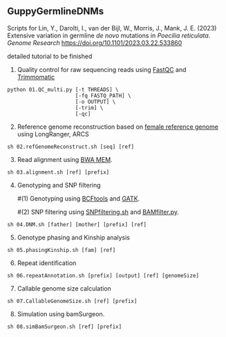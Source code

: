 ## GuppyGermlineDNMs
Scripts for Lin, Y., Darolti, I., van der Bijl, W., Morris, J., Mank, J. E. (2023) Extensive variation in germline *de novo* mutations in *Poecilia reticulata*. *Genome Research* https://doi.org/10.1101/2023.03.22.533860

detailed tutorial to be finished

1. Quality control for raw sequencing reads using [FastQC](https://github.com/s-andrews/FastQC) and [Trimmomatic](http://www.usadellab.org/cms/?page=trimmomatic)
```
python 01.QC_multi.py [-t THREADS] \
                      [-fq FASTQ_PATH] \
                      [-o OUTPUT] \
                      [-trim] \
                      [-qc]
```

2. Reference genome reconstruction based on [female reference genome](http://uswest.ensembl.org/Poecilia_reticulata/Info/Index) using LongRanger, ARCS
```
sh 02.refGenomeReconstruct.sh [seq] [ref]
```
3. Read alignment using [BWA MEM](https://github.com/lh3/bwa).
```
sh 03.alignment.sh [ref] [prefix]
```

4. Genotyping and SNP filtering

   #(1) Genotyping using [BCFtools](https://samtools.github.io/bcftools/howtos/index.html) and [GATK](https://gatk.broadinstitute.org/hc/en-us).

   #(2) SNP filtering using [SNPfiltering.sh](./SNPfiltering.py) and [BAMfilter.py](./BAMfilter.py).
```
sh 04.DNM.sh [father] [mother] [prefix] [ref]
```

5. Genotype phasing and Kinship analysis
```
sh 05.phasingKinship.sh [fam] [ref]
```

6. Repeat identification
```
sh 06.repeatAnnotation.sh [prefix] [output] [ref] [genomeSize]
```

7. Callable genome size calculation 
```
sh 07.CallableGenomeSize.sh [ref] [prefix]
```

8. Simulation using bamSurgeon.
```
sh 08.simBamSurgeon.sh [ref] [prefix]
```


